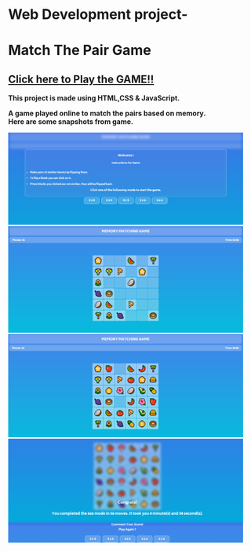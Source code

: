 # Web Development project- 
# Match The Pair Game

## <b> [Click here to Play the GAME!!](https://vectorstatic.github.io/Memory-Matching-Game/)


This project is made using HTML,CSS &amp; JavaScript.

A game played online to match the pairs based on memory.
<br>
Here are some snapshots from game.

<img src="Images/snapshot1.PNG" width=95% alt="snapshots">
<img src="Images/snapshot2.PNG" width=95% alt="snapshots">
<img src="Images/snapshot3.PNG" width=95% alt="snapshots">
<img src="Images/snapshot4.PNG" width=95% alt="snapshots">

<br><br>
